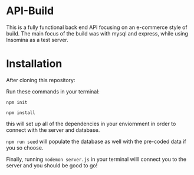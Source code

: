 # API-Build
This is a fully functional back end API focusing on an e-commerce style of build. The main focus of the build was with mysql and express, while using Insomina as a test server.

# Installation

After cloning this repository: 

Run these commands in your terminal:

```npm init```

```npm install```

this will set up all of the dependencies in your enviornment in order to connect with the server and database.

```npm run seed``` will populate the database as well with the pre-coded data if you so choose.

Finally, running ```nodemon server.js``` in your terminal willl connect you to the server and you should be good to go!


